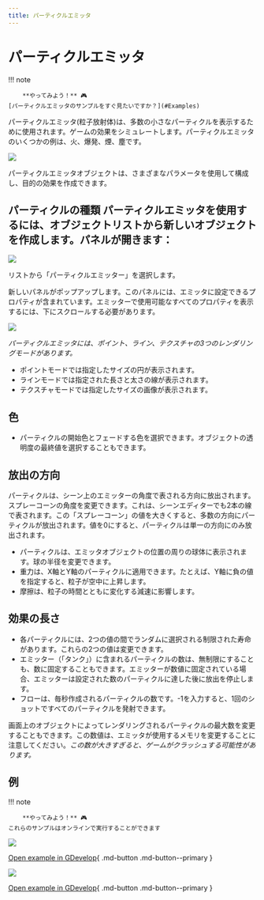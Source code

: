```yaml
---
title: パーティクルエミッタ
---
```

# パーティクルエミッタ

!!! note
    
        **やってみよう！** 🎮  
    [パーティクルエミッタのサンプルをすぐ見たいですか？](#Examples) 

パーティクルエミッタ(粒子放射体)は、多数の小さなパーティクルを表示するために使用されます。ゲームの効果をシミュレートします。パーティクルエミッタのいくつかの例は、火、爆発、煙、塵です。

![](/gdevelop5/objects/particles-emitters-preview.png)

パーティクルエミッタオブジェクトは、さまざまなパラメータを使用して構成し、目的の効果を作成できます。

## パーティクルの種類 パーティクルエミッタを使用するには、オブジェクトリストから新しいオブジェクトを作成します。パネルが開きます：

![](/gdevelop5/objects/addnewobject-particlesemitter.png)

リストから「パーティクルエミッター」を選択します。

新しいパネルがポップアップします。このパネルには、エミッタに設定できるプロパティが含まれています。エミッターで使用可能なすべてのプロパティを表示するには、下にスクロールする必要があります。

![](/gdevelop5/objects/particleemitterspanelofchoices.png)

*パーティクルエミッタには、ポイント、ライン、テクスチャの3つのレンダリングモードがあります。*

* ポイントモードでは指定したサイズの円が表示されます。
* ラインモードでは指定された長さと太さの線が表示されます。
* テクスチャモードでは指定したサイズの画像が表示されます。

## 色

* パーティクルの開始色とフェードする色を選択できます。オブジェクトの透明度の最終値を選択することもできます。

## 放出の方向

パーティクルは、シーン上のエミッターの角度で表される方向に放出されます。スプレーコーンの角度を変更できます。これは、シーンエディターでも2本の線で表されます。この「スプレーコーン」の値を大きくすると、多数の方向にパーティクルが放出されます。値を0にすると、パーティクルは単一の方向にのみ放出されます。

* パーティクルは、エミッタオブジェクトの位置の周りの球体に表示されます。球の半径を変更できます。
* 重力は、X軸とY軸のパーティクルに適用できます。たとえば、Y軸に負の値を指定すると、粒子が空中に上昇します。
* 摩擦は、粒子の時間とともに変化する減速に影響します。

## 効果の長さ

* 各パーティクルには、2つの値の間でランダムに選択される制限された寿命があります。これらの2つの値は変更できます。
* エミッター（「タンク」）に含まれるパーティクルの数は、無制限にすることも、数に固定することもできます。エミッターが数値に固定されている場合、エミッターは設定された数のパーティクルに達した後に放出を停止します。
* フローは、毎秒作成されるパーティクルの数です。-1を入力すると、1回のショットですべてのパーティクルを発射できます。

画面上のオブジェクトによってレンダリングされるパーティクルの最大数を変更することもできます。この数値は、エミッタが使用するメモリを変更することに注意してください。*この数が大きすぎると、ゲームがクラッシュする可能性があります。*

## 例

!!! note
    
        **やってみよう！** 🎮  
    これらのサンプルはオンラインで実行することができます

[![](/gdevelop5/objects/particleemitterexplosionsnew.png)](https://editor.gdevelop-app.com/?project=example://particles-explosions)

[Open example in GDevelop](https://editor.gdevelop.io/?project=example://particles-explosions){ .md-button .md-button--primary }

[![](/gdevelop5/objects/particleemitervariousnew.png)](https://editor.gdevelop-app.com/?project=example://particles-various-effects)

[Open example in GDevelop](https://editor.gdevelop.io/?project=example://particles-various-effects){ .md-button .md-button--primary }
